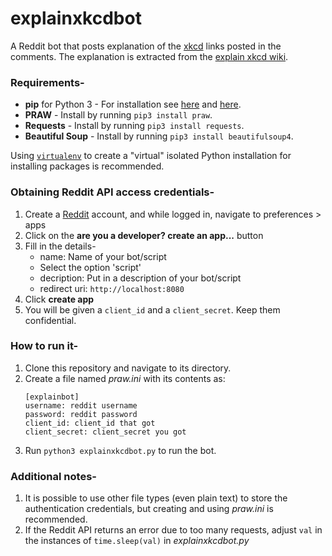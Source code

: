 # explainxkcdbot
A Reddit bot that posts explanation of the [xkcd](https://www.xkcd.com/) links posted in the comments. The explanation is extracted from the [explain xkcd wiki](http://explainxkcd.com).

### Requirements-
* **pip** for Python 3 - For installation see [here](https://packaging.python.org/guides/installing-using-linux-tools/#installing-pip-setuptools-wheel-with-linux-package-managers) and [here](https://pip.pypa.io/en/stable/installing/).
* **PRAW** - Install by running `pip3 install praw`.
* **Requests** - Install by running `pip3 install requests`.
* **Beautiful Soup** - Install by running `pip3 install beautifulsoup4`.
   
Using [`virtualenv`](https://github.com/pypa/virtualenv) to create a "virtual" isolated Python installation for installing packages is recommended.


### Obtaining Reddit API access credentials-
1. Create a [Reddit](https://www.reddit.com/) account, and while logged in, navigate to preferences > apps
2. Click on the **are you a developer? create an app...** button
3. Fill in the details-
    * name: Name of your bot/script
    * Select the option 'script'
    * decription: Put in a description of your bot/script
    * redirect uri: `http://localhost:8080`
4. Click **create app**
5. You will be given a `client_id` and a `client_secret`. Keep them confidential.

### How to run it-
1. Clone this repository and navigate to its directory.
2. Create a file named *praw.ini* with its contents as:
    ```
    [explainbot]
    username: reddit username
    password: reddit password
    client_id: client_id that got
    client_secret: client_secret you got
    ```
3. Run `python3 explainxkcdbot.py` to run the bot.

### Additional notes-
1. It is possible to use other file types (even plain text) to store the authentication credentials, but creating and using *praw.ini* is recommended.
2. If the Reddit API returns an error due to too many requests, adjust `val` in the instances of `time.sleep(val)` in *explainxkcdbot.py*
